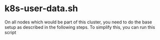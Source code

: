 # k8s-user-data.sh
On all nodes which would be part of this cluster, you need to do the base setup as described in the following steps. To simplify this, you can run this script 
